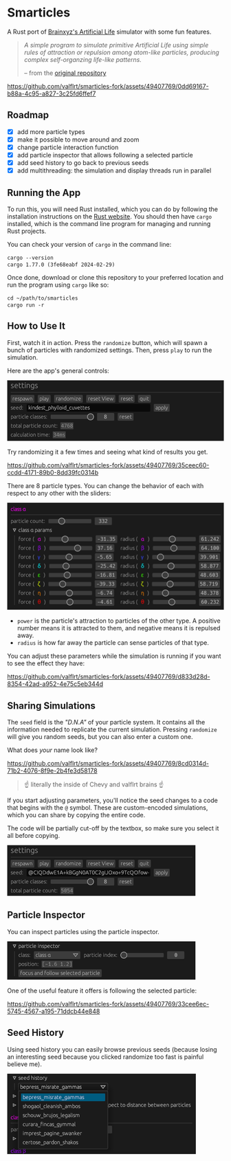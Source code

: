 # Smarticles

A Rust port of [Brainxyz's Artificial Life](https://www.youtube.com/watch?v=0Kx4Y9TVMGg)
simulator with some fun features.

> _A simple program to simulate primitive Artificial Life using simple rules of attraction or repulsion among atom-like particles, producing complex self-organzing life-like patterns._
>
> – from the [original repository](https://github.com/hunar4321/life_code)

https://github.com/valflrt/smarticles-fork/assets/49407769/0dd69167-b88a-4c95-a827-3c25fd6ffef7

## Roadmap

- [x] add more particle types
- [x] make it possible to move around and zoom
- [x] change particle interaction function
- [x] add particle inspector that allows following a selected particle
- [x] add seed history to go back to previous seeds
- [x] add multithreading: the simulation and display threads run in parallel

## Running the App

To run this, you will need Rust installed, which you can do by following the installation instructions on the [Rust website](https://www.rust-lang.org/). You should then have `cargo` installed, which is the command line program for managing and running Rust projects.

You can check your version of `cargo` in the command line:

```commandline
cargo --version
cargo 1.77.0 (3fe68eabf 2024-02-29)
```

Once done, download or clone this repository to your preferred location and run the program using `cargo` like so:

```commandline
cd ~/path/to/smarticles
cargo run -r
```

## How to Use It

First, watch it in action. Press the `randomize` button, which will spawn a bunch of particles with randomized settings. Then, press `play` to run the simulation.

Here are the app's general controls:

![screenshot of the app's basic controls](./img/general_controls.png)

Try randomizing it a few times and seeing what kind of results you get.

https://github.com/valflrt/smarticles-fork/assets/49407769/35ceec60-ccdd-4171-89b0-8dd39fc0314b

There are 8 particle types. You can change the behavior of each with respect to any other with the sliders:

![screenshot of particle's parameters](./img/params.png)

- `power` is the particle's attraction to particles of the other type. A positive number means it is attracted to them, and negative means it is repulsed away.
- `radius` is how far away the particle can sense particles of that type.

You can adjust these parameters while the simulation is running if you want to see the effect they have:

https://github.com/valflrt/smarticles-fork/assets/49407769/d833d28d-8354-42ad-a952-4e75c5eb344d

## Sharing Simulations

The `seed` field is the _"D.N.A"_ of your particle system. It contains all the information needed to replicate the current simulation. Pressing `randomize` will give you random seeds, but you can also enter a custom one.

What does _your_ name look like?

https://github.com/valflrt/smarticles-fork/assets/49407769/8cd0314d-71b2-4076-8f9e-2b4fe3d58178

> ☝️ literally the inside of Chevy and valflrt brains ☝️

If you start adjusting parameters, you'll notice the seed changes to a code that begins with the `@` symbol. These are custom-encoded simulations, which you can share by copying the entire code.

The code will be partially cut-off by the textbox, so make sure you select it all before copying.

![screenshot of particle's parameters](./img/custom_code.png)

## Particle Inspector

You can inspect particles using the particle inspector.

![screenshot of particle inspector menu](./img/particle_inspector_menu.png)

One of the useful feature it offers is following the selected particle:

https://github.com/valflrt/smarticles-fork/assets/49407769/33cee6ec-5745-4567-a195-71ddcb44e848

## Seed History

Using seed history you can easily browse previous seeds (because losing an interesting seed because you clicked randomize too fast is painful believe me).

![screenshot of seed history menu](./img/seed_history.png)
